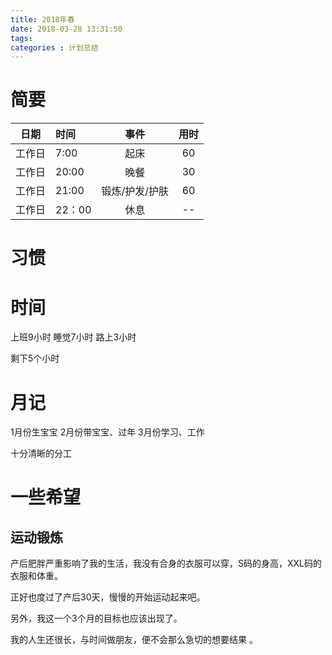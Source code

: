 ```yaml
---
title: 2018年春
date: 2018-03-28 13:31:50
tags:
categories : 计划总结
---
```


# 简要

|日期|时间|事件|用时|
|:--:|:--|:--:|:--:|
|工作日|7:00|起床|60|
|工作日|20:00|晚餐|30|
|工作日|21:00|锻炼/护发/护肤|60|
|工作日|22：00|休息|--|

# 习惯

# 时间
上班9小时
睡觉7小时
路上3小时

剩下5个小时

# 月记

1月份生宝宝
2月份带宝宝、过年
3月份学习、工作

十分清晰的分工

# 一些希望

## 运动锻炼

产后肥胖严重影响了我的生活，我没有合身的衣服可以穿，S码的身高，XXL码的衣服和体重。

正好也度过了产后30天，慢慢的开始运动起来吧。

另外，我这一个3个月的目标也应该出现了。

我的人生还很长，与时间做朋友，便不会那么急切的想要结果 。

